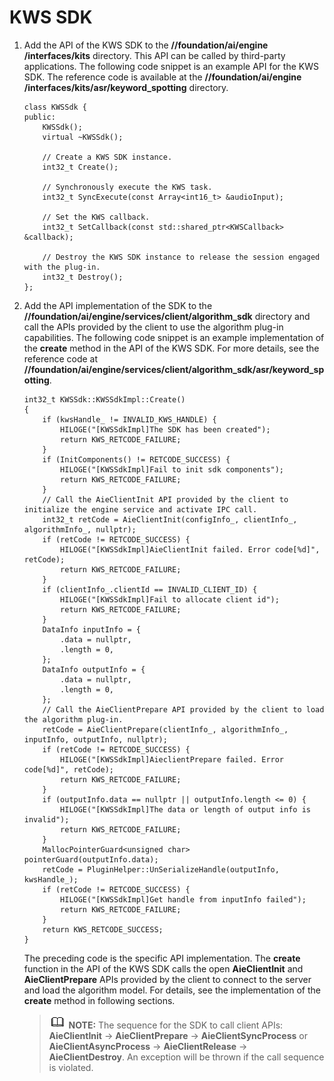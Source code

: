 # KWS SDK<a name="EN-US_TOPIC_0000001090776709"></a>

1.  Add the API of the KWS SDK to the  **//foundation/ai/engine /interfaces/kits**  directory. This API can be called by third-party applications. The following code snippet is an example API for the KWS SDK. The reference code is available at the  **//foundation/ai/engine /interfaces/kits/asr/keyword\_spotting**  directory.

    ```
    class KWSSdk {
    public:
        KWSSdk();
        virtual ~KWSSdk();
    
        // Create a KWS SDK instance.
        int32_t Create();
    
        // Synchronously execute the KWS task.
        int32_t SyncExecute(const Array<int16_t> &audioInput);
    
        // Set the KWS callback.
        int32_t SetCallback(const std::shared_ptr<KWSCallback> &callback);
    
        // Destroy the KWS SDK instance to release the session engaged with the plug-in.
        int32_t Destroy();
    };
    ```

2.  Add the API implementation of the SDK to the  **//foundation/ai/engine/services/client/algorithm\_sdk**  directory and call the APIs provided by the client to use the algorithm plug-in capabilities. The following code snippet is an example implementation of the  **create**  method in the API of the KWS SDK. For more details, see the reference code at  **//foundation/ai/engine/services/client/algorithm\_sdk/asr/keyword\_spotting**.

    ```
    int32_t KWSSdk::KWSSdkImpl::Create()
    {
        if (kwsHandle_ != INVALID_KWS_HANDLE) {
            HILOGE("[KWSSdkImpl]The SDK has been created");
            return KWS_RETCODE_FAILURE;
        }
        if (InitComponents() != RETCODE_SUCCESS) {
            HILOGE("[KWSSdkImpl]Fail to init sdk components");
            return KWS_RETCODE_FAILURE;
        }
        // Call the AieClientInit API provided by the client to initialize the engine service and activate IPC call.
        int32_t retCode = AieClientInit(configInfo_, clientInfo_, algorithmInfo_, nullptr);
        if (retCode != RETCODE_SUCCESS) {
            HILOGE("[KWSSdkImpl]AieClientInit failed. Error code[%d]", retCode);
            return KWS_RETCODE_FAILURE;
        }
        if (clientInfo_.clientId == INVALID_CLIENT_ID) {
            HILOGE("[KWSSdkImpl]Fail to allocate client id");
            return KWS_RETCODE_FAILURE;
        }
        DataInfo inputInfo = {
            .data = nullptr,
            .length = 0,
        };
        DataInfo outputInfo = {
            .data = nullptr,
            .length = 0,
        };
        // Call the AieClientPrepare API provided by the client to load the algorithm plug-in.
        retCode = AieClientPrepare(clientInfo_, algorithmInfo_, inputInfo, outputInfo, nullptr);
        if (retCode != RETCODE_SUCCESS) {
            HILOGE("[KWSSdkImpl]AieclientPrepare failed. Error code[%d]", retCode);
            return KWS_RETCODE_FAILURE;
        }
        if (outputInfo.data == nullptr || outputInfo.length <= 0) {
            HILOGE("[KWSSdkImpl]The data or length of output info is invalid");
            return KWS_RETCODE_FAILURE;
        }
        MallocPointerGuard<unsigned char> pointerGuard(outputInfo.data);
        retCode = PluginHelper::UnSerializeHandle(outputInfo, kwsHandle_);
        if (retCode != RETCODE_SUCCESS) {
            HILOGE("[KWSSdkImpl]Get handle from inputInfo failed");
            return KWS_RETCODE_FAILURE;
        }
        return KWS_RETCODE_SUCCESS;
    }
    ```

    The preceding code is the specific API implementation. The  **create**  function in the API of the KWS SDK calls the open  **AieClientInit**  and  **AieClientPrepare**  APIs provided by the client to connect to the server and load the algorithm model. For details, see the implementation of the  **create**  method in following sections.

    >![](public_sys-resources/icon-note.gif) **NOTE:** 
    >The sequence for the SDK to call client APIs:  **AieClientInit**  -\>  **AieClientPrepare**  -\>  **AieClientSyncProcess**  or  **AieClientAsyncProcess**  -\>  **AieClientRelease**  -\>  **AieClientDestroy**. An exception will be thrown if the call sequence is violated. 


